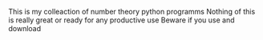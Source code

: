 This is my colleaction of number theory python programms
Nothing of this is really great or ready for any productive use
Beware if you use and download
